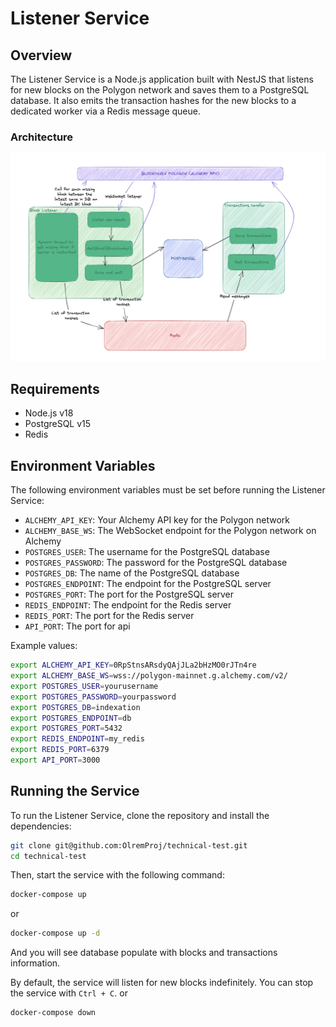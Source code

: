 # Listener Service

## Overview

The Listener Service is a Node.js application built with NestJS that listens for new blocks on the Polygon network and saves them to a PostgreSQL database. It also emits the transaction hashes for the new blocks to a dedicated worker via a Redis message queue.

### Architecture

![alt text](./architecture.png)

## Requirements

- Node.js v18
- PostgreSQL v15
- Redis

## Environment Variables

The following environment variables must be set before running the Listener Service:

- `ALCHEMY_API_KEY`: Your Alchemy API key for the Polygon network
- `ALCHEMY_BASE_WS`: The WebSocket endpoint for the Polygon network on Alchemy
- `POSTGRES_USER`: The username for the PostgreSQL database
- `POSTGRES_PASSWORD`: The password for the PostgreSQL database
- `POSTGRES_DB`: The name of the PostgreSQL database
- `POSTGRES_ENDPOINT`: The endpoint for the PostgreSQL server
- `POSTGRES_PORT`: The port for the PostgreSQL server
- `REDIS_ENDPOINT`: The endpoint for the Redis server
- `REDIS_PORT`: The port for the Redis server
- `API_PORT`: The port for api

Example values:

```sh
export ALCHEMY_API_KEY=0RpStnsARsdyQAjJLa2bHzMO0rJTn4re
export ALCHEMY_BASE_WS=wss://polygon-mainnet.g.alchemy.com/v2/
export POSTGRES_USER=yourusername
export POSTGRES_PASSWORD=yourpassword
export POSTGRES_DB=indexation
export POSTGRES_ENDPOINT=db
export POSTGRES_PORT=5432
export REDIS_ENDPOINT=my_redis
export REDIS_PORT=6379
export API_PORT=3000
```

## Running the Service

To run the Listener Service, clone the repository and install the dependencies:

```sh
git clone git@github.com:OlremProj/technical-test.git
cd technical-test
```

Then, start the service with the following command:

```sh
docker-compose up
```

or

```sh
docker-compose up -d
```

And you will see database populate with blocks and transactions information.

By default, the service will listen for new blocks indefinitely. You can stop the service with `Ctrl + C`.
or

```sh
docker-compose down
```
